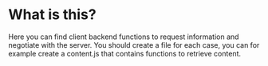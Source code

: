 # What is this?
Here you can find client backend functions to request information and negotiate with the server. You should create a file for each case, you can for example create a content.js that contains functions to retrieve content.